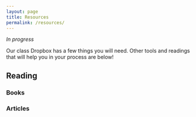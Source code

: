 ```yaml
---
layout: page
title: Resources
permalink: /resources/
---
```


_In progress_

Our class Dropbox has a few things you will need. Other tools and readings that will help you in your process are below!

## Reading

### Books

### Articles